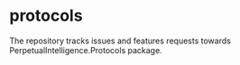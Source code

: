 # protocols
The repository tracks issues and features requests towards PerpetualIntelligence.Protocols package.
